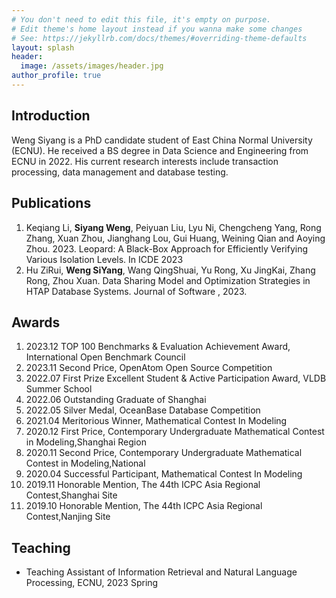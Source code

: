 ```yaml
---
# You don't need to edit this file, it's empty on purpose.
# Edit theme's home layout instead if you wanna make some changes
# See: https://jekyllrb.com/docs/themes/#overriding-theme-defaults
layout: splash
header:
  image: /assets/images/header.jpg
author_profile: true
---
```


## Introduction

Weng Siyang is a PhD candidate student of East China Normal University (ECNU). He received a BS degree in Data Science and Engineering from ECNU in 2022. His current research interests include transaction processing, data management and database testing.

## Publications

1. Keqiang Li, **Siyang Weng**, Peiyuan Liu, Lyu Ni, Chengcheng Yang, Rong Zhang, Xuan Zhou, Jianghang Lou, Gui Huang, Weining Qian and Aoying Zhou. 2023. Leopard: A Black-Box Approach for Efficiently Verifying Various Isolation Levels. In ICDE 2023
1. Hu ZiRui, **Weng SiYang**, Wang QingShuai, Yu Rong, Xu JingKai, Zhang Rong, Zhou Xuan. Data Sharing Model and Optimization Strategies in HTAP Database Systems. Journal of Software , 2023.

## Awards

1. 2023.12 TOP 100 Benchmarks & Evaluation Achievement Award, International Open Benchmark Council
1. 2023.11 Second Price, OpenAtom Open Source Competition 
1. 2022.07 First Prize Excellent Student & Active Participation Award, VLDB Summer School 
1. 2022.06 Outstanding Graduate of Shanghai
1. 2022.05 Silver Medal, OceanBase Database Competition
1. 2021.04 Meritorious Winner, Mathematical Contest In Modeling
1. 2020.12 First Price, Contemporary Undergraduate Mathematical Contest in Modeling,Shanghai Region
1. 2020.11 Second Price, Contemporary Undergraduate Mathematical Contest in Modeling,National
2. 2020.04 Successful Participant, Mathematical Contest In Modeling
3. 2019.11 Honorable Mention, The 44th ICPC Asia Regional Contest,Shanghai Site
4. 2019.10 Honorable Mention, The 44th ICPC Asia Regional Contest,Nanjing Site

## Teaching

- Teaching Assistant of Information Retrieval and Natural Language Processing, ECNU, 2023 Spring